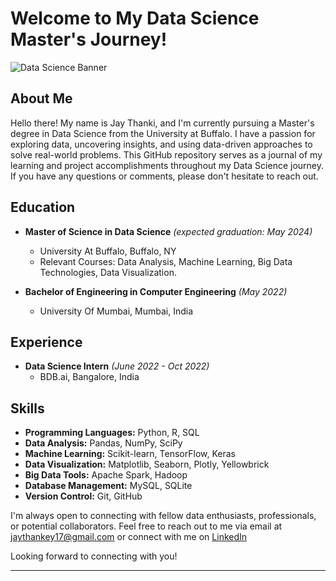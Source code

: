 # Welcome to My Data Science Master's Journey!

![Data Science Banner](https://previews.123rf.com/images/karpenkoilia/karpenkoilia1801/karpenkoilia180100086/94505925-vector-line-web-banner-for-data-science.jpg)

## About Me

Hello there! My name is Jay Thanki, and I'm currently pursuing a Master's degree in Data Science from the University at Buffalo. I have a passion for exploring data, uncovering insights, and using data-driven approaches to solve real-world problems. This GitHub repository serves as a journal of my learning and project accomplishments throughout my Data Science journey. If you have any questions or comments, please don't hesitate to reach out.

## Education

- **Master of Science in Data Science** _(expected graduation: May 2024)_
  - University At Buffalo, Buffalo, NY
  - Relevant Courses: Data Analysis, Machine Learning, Big Data Technologies, Data Visualization.

- **Bachelor of Engineering in Computer Engineering** _(May 2022)_
  - University Of Mumbai, Mumbai, India

## Experience

- **Data Science Intern** _(June 2022 - Oct 2022)_
  - BDB.ai, Bangalore, India


## Skills

- **Programming Languages:** Python, R, SQL
- **Data Analysis:** Pandas, NumPy, SciPy
- **Machine Learning:** Scikit-learn, TensorFlow, Keras
- **Data Visualization:** Matplotlib, Seaborn, Plotly, Yellowbrick
- **Big Data Tools:** Apache Spark, Hadoop
- **Database Management:** MySQL, SQLite
- **Version Control:** Git, GitHub


I'm always open to connecting with fellow data enthusiasts, professionals, or potential collaborators. Feel free to reach out to me via email at jaythankey17@gmail.com or connect with me on [LinkedIn](https://www.linkedin.com/in/jay-thanki-31b14827a/)

Looking forward to connecting with you!

---

